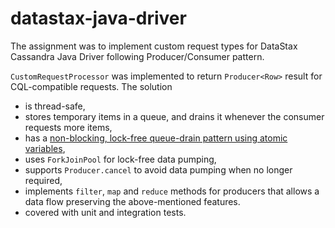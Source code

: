 # datastax-java-driver

The assignment was to implement custom request types for DataStax Cassandra Java Driver following Producer/Consumer pattern.

`CustomRequestProcessor` was implemented to return `Producer<Row>` result for CQL-compatible requests.
The solution
 - is thread-safe,
 - stores temporary items in a queue, and drains it whenever the consumer requests more items,
 - has a [non-blocking, lock-free queue-drain pattern using atomic variables](https://akarnokd.blogspot.com/2015/05/operator-concurrency-primitives_11.html),
 - uses `ForkJoinPool` for lock-free data pumping,
 - supports `Producer.cancel` to avoid data pumping when no longer required,
 - implements `filter`, `map` and `reduce` methods for producers that allows a data flow preserving the above-mentioned features.
 - covered with unit and integration tests.
